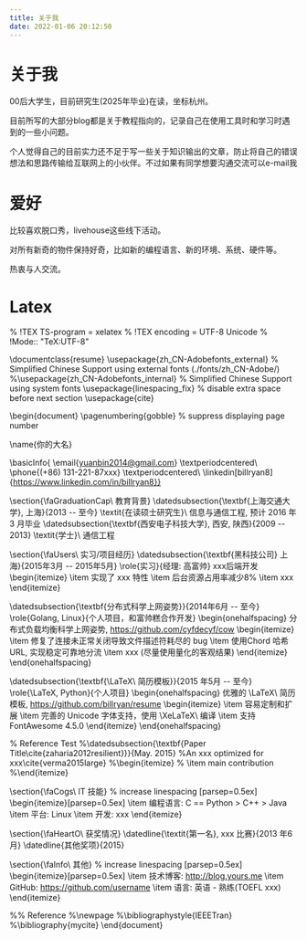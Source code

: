 ```yaml
---
title: 关于我
date: 2022-01-06 20:12:50
---
```


# 关于我

00后大学生，目前研究生(2025年毕业)在读，坐标杭州。

目前所写的大部分blog都是关于教程指向的，记录自己在使用工具时和学习时遇到的一些小问题。

个人觉得自己的目前实力还不足于写一些关于知识输出的文章，防止将自己的错误想法和思路传输给互联网上的小伙伴。不过如果有同学想要沟通交流可以e-mail我

# 爱好

比较喜欢脱口秀，livehouse这些线下活动。

对所有新奇的物件保持好奇，比如新的编程语言、新的环境、系统、硬件等。

热衷与人交流。

# Latex

% !TEX TS-program = xelatex
% !TEX encoding = UTF-8 Unicode
% !Mode:: "TeX:UTF-8"

\documentclass{resume}
\usepackage{zh_CN-Adobefonts_external} % Simplified Chinese Support using external fonts (./fonts/zh_CN-Adobe/)
%\usepackage{zh_CN-Adobefonts_internal} % Simplified Chinese Support using system fonts
\usepackage{linespacing_fix} % disable extra space before next section
\usepackage{cite}

\begin{document}
\pagenumbering{gobble} % suppress displaying page number

\name{你的大名}

\basicInfo{
  \email{yuanbin2014@gmail.com} \textperiodcentered\ 
  \phone{(+86) 131-221-87xxx} \textperiodcentered\ 
  \linkedin[billryan8]{https://www.linkedin.com/in/billryan8}}

\section{\faGraduationCap\  教育背景}
\datedsubsection{\textbf{上海交通大学}, 上海}{2013 -- 至今}
\textit{在读硕士研究生}\ 信息与通信工程, 预计 2016 年 3 月毕业
\datedsubsection{\textbf{西安电子科技大学}, 西安, 陕西}{2009 -- 2013}
\textit{学士}\ 通信工程

\section{\faUsers\ 实习/项目经历}
\datedsubsection{\textbf{黑科技公司} 上海}{2015年3月 -- 2015年5月}
\role{实习}{经理: 高富帅}
xxx后端开发
\begin{itemize}
  \item 实现了 xxx 特性
  \item 后台资源占用率减少8\%
  \item xxx
\end{itemize}

\datedsubsection{\textbf{分布式科学上网姿势}}{2014年6月 -- 至今}
\role{Golang, Linux}{个人项目，和富帅糕合作开发}
\begin{onehalfspacing}
分布式负载均衡科学上网姿势, https://github.com/cyfdecyf/cow
\begin{itemize}
  \item 修复了连接未正常关闭导致文件描述符耗尽的 bug
  \item 使用Chord 哈希 URL, 实现稳定可靠地分流
  \item xxx (尽量使用量化的客观结果)
\end{itemize}
\end{onehalfspacing}

\datedsubsection{\textbf{\LaTeX\ 简历模板}}{2015 年5月 -- 至今}
\role{\LaTeX, Python}{个人项目}
\begin{onehalfspacing}
优雅的 \LaTeX\ 简历模板, https://github.com/billryan/resume
\begin{itemize}
  \item 容易定制和扩展
  \item 完善的 Unicode 字体支持，使用 \XeLaTeX\ 编译
  \item 支持 FontAwesome 4.5.0
\end{itemize}
\end{onehalfspacing}

% Reference Test
%\datedsubsection{\textbf{Paper Title\cite{zaharia2012resilient}}}{May. 2015}
%An xxx optimized for xxx\cite{verma2015large}
%\begin{itemize}
%  \item main contribution
%\end{itemize}

\section{\faCogs\ IT 技能}
% increase linespacing [parsep=0.5ex]
\begin{itemize}[parsep=0.5ex]
  \item 编程语言: C == Python > C++ > Java
  \item 平台: Linux
  \item 开发: xxx
\end{itemize}

\section{\faHeartO\ 获奖情况}
\datedline{\textit{第一名}, xxx 比赛}{2013 年6 月}
\datedline{其他奖项}{2015}

\section{\faInfo\ 其他}
% increase linespacing [parsep=0.5ex]
\begin{itemize}[parsep=0.5ex]
  \item 技术博客: http://blog.yours.me
  \item GitHub: https://github.com/username
  \item 语言: 英语 - 熟练(TOEFL xxx)
\end{itemize}

%% Reference
%\newpage
%\bibliographystyle{IEEETran}
%\bibliography{mycite}
\end{document}

